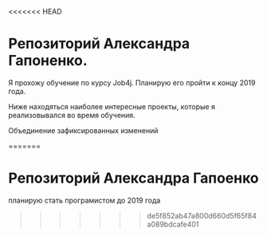 <<<<<<< HEAD
# Репозиторий Александра Гапоненко.

Я прохожу обучение по курсу Job4j. Планирую его пройти к концу 2019 года.

Ниже находяться наиболее интересные проекты, которые я реализовывался во время обучения.

Объединение зафиксированных изменений

=======
# Репозиторий Александра Гапоенко
планирую стать програмистом до 2019 года
>>>>>>> de5f852ab47a800d660d5f65f84a089bdcafe401
